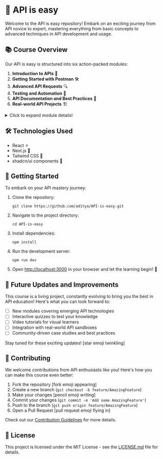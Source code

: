 # 🚀 API is easy

Welcome to the API is easy repository! Embark on an exciting journey from API novice to expert, mastering everything from basic concepts to advanced techniques in API development and usage.

## 📚 Course Overview 

Our API is easy is structured into six action-packed modules:

1. **Introduction to APIs** 🌟
2. **Getting Started with Postman** 🛠️
3. **Advanced API Requests** 🔍
4. **Testing and Automation** 🤖
5. **API Documentation and Best Practices** 📝
6. **Real-world API Projects** 🏗️

<details>
<summary>Click to expand module details!</summary>

### Module 1: Introduction to APIs 🌟
Learn the fundamentals and importance of APIs in modern software development.

### Module 2: Getting Started with Postman 🛠️
Master Postman, an essential tool for API testing and development.

### Module 3: Advanced API Requests 🔍
Dive deeper into complex API interactions and authentication methods.

### Module 4: Testing and Automation 🤖
Explore techniques for writing tests and automating API workflows.

### Module 5: API Documentation and Best Practices 📝
Learn how to document your APIs effectively and follow industry standards.

### Module 6: Real-world API Projects 🏗️
Apply your knowledge through practical, hands-on projects.

</details>

## 🛠️ Technologies Used 

- React ⚛️
- Next.js 🔼
- Tailwind CSS 🎨
- shadcn/ui components 🧩

## 🚀 Getting Started 

To embark on your API mastery journey:

1. Clone the repository:
   ```
   git clone https://github.com/ad1tya/API-is-easy.git
   ```

2. Navigate to the project directory:
   ```
   cd API-is-easy
   ```

3. Install dependencies:
   ```
   npm install
   ```

4. Run the development server:
   ```
   npm run dev
   ```

5. Open [http://localhost:3000](http://localhost:3000) in your browser and let the learning begin! 🎉

## 🔮 Future Updates and Improvements 

This course is a living project, constantly evolving to bring you the best in API education! Here's what you can look forward to:

- [ ] New modules covering emerging API technologies
- [ ] Interactive quizzes to test your knowledge
- [ ] Video tutorials for visual learners
- [ ] Integration with real-world API sandboxes
- [ ] Community-driven case studies and best practices

Stay tuned for these exciting updates! [star emoji twinkling]

## 👥 Contributing 

We welcome contributions from API enthusiasts like you! Here's how you can make this course even better:

1. Fork the repository [fork emoji appearing]
2. Create a new branch (`git checkout -b feature/AmazingFeature`)
3. Make your changes [pencil emoji writing]
4. Commit your changes (`git commit -m 'Add some AmazingFeature'`)
5. Push to the branch (`git push origin feature/AmazingFeature`)
6. Open a Pull Request [pull request emoji flying in]

Check out our [Contribution Guidelines](CONTRIBUTING.md) for more details.

## 📄 License

This project is licensed under the MIT License - see the [LICENSE.md](LICENSE.md) file for details.
